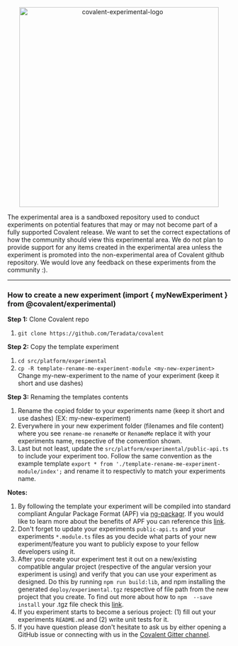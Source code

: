 
<p align="center">
  <img src="https://user-images.githubusercontent.com/24550592/41626750-1c5e3278-73d2-11e8-9725-7e6b41a773da.png" alt="covalent-experimental-logo" width="450px"/>
</p>

The experimental area is a sandboxed repository used to conduct experiments on potential features that may or may not become part of a fully supported Covalent release. We want to set the correct expectations of how the community should view this experimental area. We do not plan to provide support for any items created in the experimental area unless the experiment is promoted into the non-experimental area of Covalent github repository. We would love any feedback on these experiments from the community :).
___

### How to create a new experiment (import { myNewExperiment } from @covalent/experimental)

**Step 1:** Clone Covalent repo

1. `git clone https://github.com/Teradata/covalent`

**Step 2:** Copy the template experiment
1. `cd src/platform/experimental`
2. `cp -R template-rename-me-experiment-module <my-new-experiment>` Change my-new-experiment to the name of your experiment (keep it short and use dashes)

**Step 3:** Renaming the templates contents
1. Rename the copied folder to your experiments name (keep it short and use dashes) (EX: my-new-experiment)
2. Everywhere in your new experiment folder (filenames and file content) where you see `rename-me` `renameMe` or `RenameMe` replace it with your experiments name, respective of the convention shown.
3. Last but not least, update the `src/platform/experimental/public-api.ts` to include your experiment too. Follow the same convention as the example template `export * from './template-rename-me-experiment-module/index';` and rename it to respectivly to match your experiments name.

**Notes:** 
1. By following the template your experiment will be compiled into standard compliant Angular Package Format (APF) via [ng-packagr](https://github.com/dherges/ng-packagr). If you would like to learn more about the benefits of APF you can reference this [link](https://docs.google.com/document/d/1CZC2rcpxffTDfRDs6p1cfbmKNLA6x5O-NtkJglDaBVs/edit).
2. Don't forget to update your experiments `public-api.ts` and your experiments `*.module.ts` files as you decide what parts of your new experiment/feature you want to publicly expose to your fellow developers using it.
3. After you create your experiment test it out on a new/existing compatible angular project (respective of the angular version your experiment is using) and verify that you can use your experiment as designed. Do this by running `npm run build:lib`, and npm installing the generated `deploy/experimental.tgz` respective of file path from the new project that you create. To find out more about how to `npm  --save install` your .tgz file check this [link](https://docs.npmjs.com/cli/install).
4. If you experiment starts to become a serious project: (1) fill out your experiments `README.md` and (2) write unit tests for it.
5. If you have question please don't hesitate to ask us by either opening a GitHub issue or connecting with us in the [Covalent Gitter channel](https://gitter.im/Teradata/covalent).

